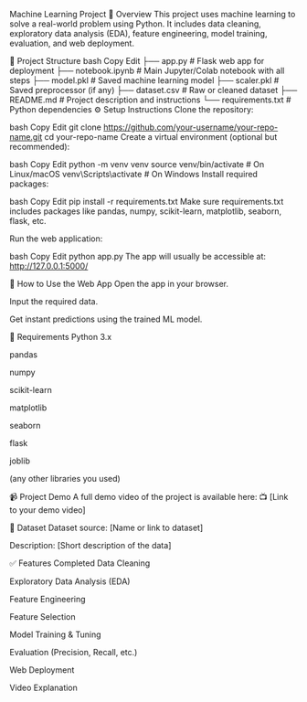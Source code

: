Machine Learning Project
📌 Overview
This project uses machine learning to solve a real-world problem using Python. It includes data cleaning, exploratory data analysis (EDA), feature engineering, model training, evaluation, and web deployment.

📂 Project Structure
bash
Copy
Edit
├── app.py                  # Flask web app for deployment
├── notebook.ipynb          # Main Jupyter/Colab notebook with all steps
├── model.pkl               # Saved machine learning model
├── scaler.pkl              # Saved preprocessor (if any)
├── dataset.csv             # Raw or cleaned dataset
├── README.md               # Project description and instructions
└── requirements.txt        # Python dependencies
⚙️ Setup Instructions
Clone the repository:

bash
Copy
Edit
git clone https://github.com/your-username/your-repo-name.git
cd your-repo-name
Create a virtual environment (optional but recommended):

bash
Copy
Edit
python -m venv venv
source venv/bin/activate    # On Linux/macOS
venv\Scripts\activate       # On Windows
Install required packages:

bash
Copy
Edit
pip install -r requirements.txt
Make sure requirements.txt includes packages like pandas, numpy, scikit-learn, matplotlib, seaborn, flask, etc.

Run the web application:

bash
Copy
Edit
python app.py
The app will usually be accessible at:
http://127.0.0.1:5000/

🧪 How to Use the Web App
Open the app in your browser.

Input the required data.

Get instant predictions using the trained ML model.

🧾 Requirements
Python 3.x

pandas

numpy

scikit-learn

matplotlib

seaborn

flask

joblib

(any other libraries you used)

📹 Project Demo
A full demo video of the project is available here:
📺 [Link to your demo video]

📁 Dataset
Dataset source: [Name or link to dataset]

Description: [Short description of the data]

✅ Features Completed
 Data Cleaning

 Exploratory Data Analysis (EDA)

 Feature Engineering

 Feature Selection

 Model Training & Tuning

 Evaluation (Precision, Recall, etc.)

 Web Deployment

 Video Explanation
